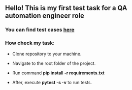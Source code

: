 ## Hello! This is my first test task for a QA automation engineer role

### You can find test cases [here](https://docs.google.com/spreadsheets/d/1QdMLdQOeLVSg_q1wsKfiSIz5ViJ75Q6UlloczVfZ1Hs/edit?usp=sharing)


### How check my task:

- Clone repository to your machine.

- Navigate to the root folder of the project.

- Run command __pip install -r requirements.txt__

- After, execute __pytest -s -v__ to run tests.
